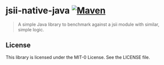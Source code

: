 # jsii-native-java [![Maven][maven-image]][maven-url]

> A simple Java library to benchmark against a jsii module with similar, simple logic.

## License

This library is licensed under the MIT-0 License. See the LICENSE file.

[maven-image]: https://img.shields.io/maven-central/v/software.aws.jsiisamples.java/jsii-native-java
[maven-url]: https://search.maven.org/artifact/software.aws.jsiisamples.java/jsii-native-java
